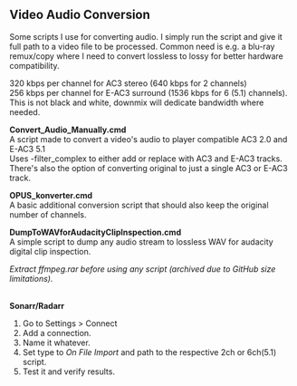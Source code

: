 ﻿
## Video Audio Conversion  
  
Some scripts I use for converting audio. 
I simply run the script and give it full path to a video file to be processed. 
Common need is e.g. a blu-ray remux/copy where I need to convert lossless to lossy for better hardware compatibility.  

320 kbps per channel for AC3 stereo (640 kbps for 2 channels)  
256 kbps per channel for E-AC3 surround (1536 kbps for 6 (5.1) channels).  
This is not black and white, downmix will dedicate bandwidth where needed.  
  
**Convert_Audio_Manually.cmd**  
A script made to convert a video's audio to player compatible AC3 2.0 and E-AC3 5.1  
Uses -filter_complex to either add or replace with AC3 and E-AC3 tracks.  
There's also the option of converting original to just a single AC3 or E-AC3 track.  
  
**OPUS_konverter.cmd**  
A basic additional conversion script that should also keep the original number of channels.  
  
**DumpToWAVforAudacityClipInspection.cmd**  
A simple script to dump any audio stream to lossless WAV for audacity digital clip inspection.  
  
*Extract ffmpeg.rar before using any script (archived due to GitHub size limitations).*  
<br>
  
**Sonarr/Radarr**  
  
1. Go to Settings > Connect  
2. Add a connection.  
3. Name it whatever.  
4. Set type to *On File Import* and path to the respective 2ch or 6ch(5.1) script.  
5. Test it and verify results.  